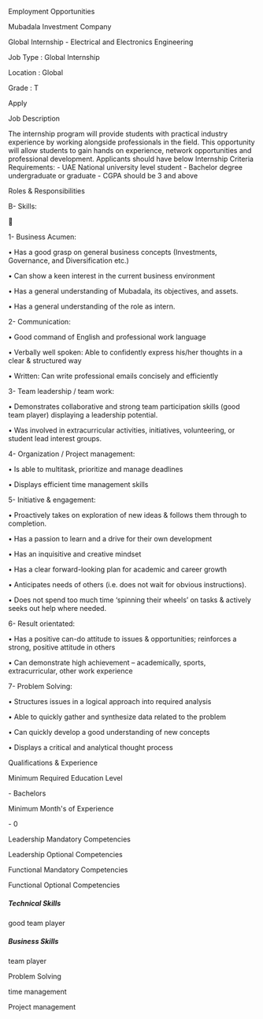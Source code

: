 Employment Opportunities

Mubadala Investment Company  

Global Internship - Electrical and Electronics Engineering

  

Job Type : Global Internship  

Location : Global  

Grade : T  

  

Apply

Job Description

The internship program will provide students with practical industry
experience by working alongside professionals in the field. This opportunity
will allow students to gain hands on experience, network opportunities and
professional development. Applicants should have below Internship Criteria
Requirements: \- UAE National university level student \- Bachelor degree
undergraduate or graduate \- CGPA should be 3 and above

Roles & Responsibilities

B- Skills:



1- Business Acumen:

• Has a good grasp on general business concepts (Investments, Governance, and
Diversification etc.)

• Can show a keen interest in the current business environment

• Has a general understanding of Mubadala, its objectives, and assets.

• Has a general understanding of the role as intern.

2- Communication:

• Good command of English and professional work language

• Verbally well spoken: Able to confidently express his/her thoughts in a
clear & structured way

• Written: Can write professional emails concisely and efficiently

3- Team leadership / team work:

• Demonstrates collaborative and strong team participation skills (good team
player) displaying a leadership potential.

• Was involved in extracurricular activities, initiatives, volunteering, or
student lead interest groups.

4- Organization / Project management:

• Is able to multitask, prioritize and manage deadlines

• Displays efficient time management skills

5- Initiative & engagement:

• Proactively takes on exploration of new ideas & follows them through to
completion.

• Has a passion to learn and a drive for their own development

• Has an inquisitive and creative mindset

• Has a clear forward-looking plan for academic and career growth

• Anticipates needs of others (i.e. does not wait for obvious instructions).

• Does not spend too much time ‘spinning their wheels’ on tasks & actively
seeks out help where needed.

6- Result orientated:

• Has a positive can-do attitude to issues & opportunities; reinforces a
strong, positive attitude in others

• Can demonstrate high achievement – academically, sports, extracurricular,
other work experience

7- Problem Solving:

• Structures issues in a logical approach into required analysis

• Able to quickly gather and synthesize data related to the problem

• Can quickly develop a good understanding of new concepts

• Displays a critical and analytical thought process

Qualifications & Experience

Minimum Required Education Level

\- Bachelors  

Minimum Month's of Experience

\- 0  

Leadership Mandatory Competencies

Leadership Optional Competencies

Functional Mandatory Competencies

Functional Optional Competencies

##### Technical Skills

good team player

##### Business Skills

team player

Problem Solving

time management

Project management


